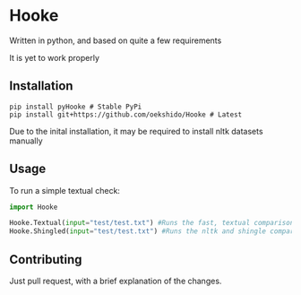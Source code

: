 # Hooke
Written in python, and based on quite a few requirements
  
It is yet to work properly

## Installation
```
pip install pyHooke # Stable PyPi
pip install git+https://github.com/oekshido/Hooke # Latest
```
Due to the inital installation, it may be required to install nltk datasets manually

## Usage
To run a simple textual check:
```python
import Hooke

Hooke.Textual(input="test/test.txt") #Runs the fast, textual comparison
Hooke.Shingled(input="test/test.txt") #Runs the nltk and shingle comparison
```

## Contributing
Just pull request, with a brief explanation of the changes.
